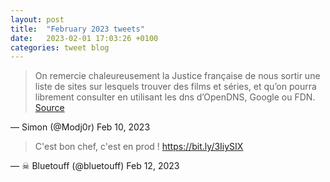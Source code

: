 ```yaml
---
layout: post
title:  "February 2023 tweets"
date:   2023-02-01 17:03:26 +0100
categories: tweet blog
---
```


> On remercie chaleureusement la Justice française de nous sortir une liste de sites sur lesquels trouver des films et séries, et qu’on pourra librement consulter en utilisant les dns d’OpenDNS, Google ou FDN. [Source]( https://bit.ly/3JYXlUU )

— Simon (@Modj0r) Feb 10, 2023


> C'est bon chef, c'est en prod ! https://bit.ly/3IiySIX

— ☠ Bluetouff (@bluetouff) Feb 12, 2023

